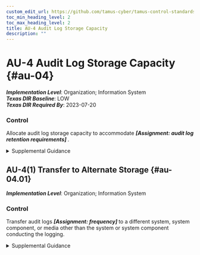 ```yaml
---
custom_edit_url: https://github.com/tamus-cyber/tamus-control-standards/tree/main/content/tamus.edu/TAMUS_profile.yaml
toc_min_heading_level: 2
toc_max_heading_level: 2
title: AU-4 Audit Log Storage Capacity
description: ""
---
```


# AU-4 Audit Log Storage Capacity {#au-04}

_**Implementation Level**_: Organization; Information System\
_**Texas DIR Baseline**_: LOW\
_**Texas DIR Required By**_: 2023-07-20

### Control

Allocate audit log storage capacity to accommodate <strong title="au-04_odp"> <em>[Assignment: audit log retention requirements]</em> </strong>.


<details><summary>Supplemental Guidance</summary>Organizations consider the types of audit logging to be performed and the audit log processing requirements when allocating audit log storage capacity. Allocating sufficient audit log storage capacity reduces the likelihood of such capacity being exceeded and resulting in the potential loss or reduction of audit logging capability.</details>


## AU-4(1) Transfer to Alternate Storage {#au-04.01}

_**Implementation Level**_: Organization; Information System

### Control

Transfer audit logs <strong title="au-04.01_odp"> <em>[Assignment: frequency]</em> </strong> to a different system, system component, or media other than the system or system component conducting the logging.


<details><summary>Supplemental Guidance</summary>Audit log transfer, also known as off-loading, is a common process in systems with limited audit log storage capacity and thus supports availability of the audit logs. The initial audit log storage is only used in a transitory fashion until the system can communicate with the secondary or alternate system allocated to audit log storage, at which point the audit logs are transferred. Transferring audit logs to alternate storage is similar to [AU-9(2)](/catalog/au/au-09#au-09.02) in that audit logs are transferred to a different entity. However, the purpose of selecting [AU-9(2)](/catalog/au/au-09#au-09.02) is to protect the confidentiality and integrity of audit records. Organizations can select either control enhancement to obtain the benefit of increased audit log storage capacity and preserving the confidentiality, integrity, and availability of audit records and logs.</details>
